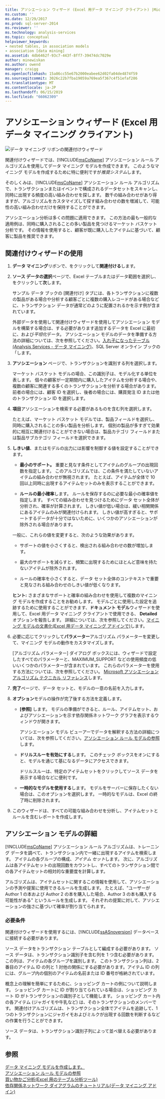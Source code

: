 ```yaml
---
title: アソシエーション ウィザード (Excel 用データ マイニング クライアント) |Microsoft Docs
ms.custom: ''
ms.date: 12/29/2017
ms.prod: sql-server-2014
ms.reviewer: ''
ms.technology: analysis-services
ms.topic: conceptual
helpviewer_keywords:
- nested tables, in association models
- association [data mining]
ms.assetid: 4db6462f-93c7-443f-8ff7-39474dc7029e
author: minewiskan
ms.author: owend
manager: craigg
ms.openlocfilehash: 15a86cc55e67b2000eabee62d02fa04de4874f59
ms.sourcegitcommit: 3026c22b7fba19059a769ea5f367c4f51efaf286
ms.translationtype: MT
ms.contentlocale: ja-JP
ms.lasthandoff: 06/15/2019
ms.locfileid: "66062309"
---
```

# <a name="associate-wizard-data-mining-client-for-excel"></a>アソシエーション ウィザード (Excel 用データ マイニング クライアント)
  ![データ マイニング リボンの関連付けウィザード](media/dmc-associate.gif "データ マイニング リボンのウィザードを関連付ける")  
  
 関連付けウィザードでは、[!INCLUDE[msCoName](../includes/msconame-md.md)] アソシエーション ルール アルゴリズムを使用してデータ マイニング モデルを作成できます。 このようなマイニング モデルを作成するために特に便利ですが*推奨システム*します。  
  
 そのしくみは、[!INCLUDE[msCoName](../includes/msconame-md.md)] アソシエーション ルール アルゴリズムで、トランザクションまたはイベントで構成されるデータセットをスキャンし、同時に出現する頻度の高い組み合わせを探します。 数千の組み合わせがあり得ますが、アルゴリズムをカスタマイズして探す組み合わせの数を増減して、可能性の高い組み合わせだけを保持することができます。  
  
 アソシエーション分析は多くの問題に適用できます。 この方法の最も一般的な適用例は、同時に購入されることの多い製品を見つけるマーケット バスケット分析です。 その情報を使用すると、顧客が既に購入したアイテムに基づいて、顧客に製品を推奨できます。  
  
## <a name="using-the-associate-wizard"></a>関連付けウィザードの使用  
  
1.  **データ マイニング**リボンで、をクリックして**関連付ける**します。  
  
2.  **ソース データの選択**ページで、Excel テーブルまたはデータ範囲を選択し、をクリックして**次**します。  
  
     サンプル データ ブックの [関連付け] タブには、各トランザクションに複数の製品がある場合や分析する顧客ごとに複数の購入レコードがある場合などに、トランザクション データが通常どのように配置されるかを示す例が含まれています。  
  
     外部データを使用して関連付けウィザードを使用してアソシエーション モデルを構築する場合は、する必要があります追加するデータを Excel に最初に、および*平坦化*データ。 アソシエーション モデルのデータを準備する方法の詳細については、次を参照してください。[入れ子になったテーブル&#40;Analysis Services - データ マイニング&#41;](data-mining/nested-tables-analysis-services-data-mining.md)、SQL Server オンライン ブックの「します。  
  
3.  **アソシエーション** ページで、トランザクションを識別する列を選択します。  
  
     マーケット バスケット モデルの場合、この識別子は、モデル化する単位を表します。 個々の顧客が一定期間内に購入したアイテムを分析する場合や、複数の顧客に関連する多くのトランザクションを分析する場合があります。 前者の場合には、顧客 ID を選択し、後者の場合には、購買発注 ID または他のトランザクション ID を選択します。  
  
4.  **項目**アソシエーションを検索する必要があるものを含む列を選択します。  
  
     たとえば、マーケット バスケット モデルでは、製品フィールドを選択し、同時に購入されることの多い製品を分析します。 個別の製品が多すぎて効果的に相互に関連付けることができない場合は、製品カテゴリ フィールドまたは製品サブカテゴリ フィールドを選択できます。  
  
5.  **しきい値**、またはモデルの出力には影響を制御する値を設定することができます。  
  
    -   **最小のサポート。** 重要と見なす条件としてアイテムのグループの出現回数を指定します。 このアルゴリズムでは、この条件を満たしていないアイテムの組み合わせが無視されます。 たとえば、アイテムが全体で 10 回以上同時に出現するアイテムセットのみを表示することができます。  
  
    -   **ルールの最小確率**します。 ルールを保存するのに必要な最小の確率値を指定します。 すべての組み合わせを見つけるためにデータ セット全体が分析され、確率が計算されます。 しきい値が低い場合は、緩い相関関係にあるアイテムのみが関連付けられます。 しきい値が高すぎると、サポートするデータが十分ではないために、いくつかのアソシエーションが除外される場合があります。  
  
     一般に、これらの値を変更すると、次のような効果があります。  
  
    -   サポートの値を小さくすると、検出される組み合わせの数が増加します。  
  
    -   最大のサポートを減らすと、頻繁に出現するためにほとんど意味を持たないアイテムが除外されます。  
  
    -   ルールの確率を小さくすると、データ セット全体のコンテキストで重要と見なされる組み合わせのしきい値が低くなります。  
  
     **ヒント:** さまざまなサポートと確率の組み合わせを使用して複数のマイニング モデルを作成することをお勧めします。 モデルごとに使用した設定を追跡するために使用することができます、**ドキュメント モデル**ウィザードを使用して、Excel 用データ マイニング クライアントで使用できる、 **Detailed**オプションを報告します。 詳細については、次を参照してください。[マイニング モデルの文書化&#40;Excel 用データ マイニング アドインで&#41;](documenting-mining-models-data-mining-add-ins-for-excel.md)します。  
  
6.  必要に応じてクリックして**パラメーター**アルゴリズム パラメーターを変更して、マイニング モデルの動作をカスタマイズします。  
  
     [アルゴリズム パラメーター] ダイアログ ボックスには、ウィザードで設定したすべてのパラメーターと、MAXIMUM_SUPPORT などの使用頻度の低いいくつかのパラメーターが含まれています。 これらのパラメーターを使用する方法については、次を参照してください。 [Microsoft アソシエーション アルゴリズム テクニカル リファレンス](data-mining/microsoft-association-algorithm-technical-reference.md)します。  
  
7.  **完了**ページで、データ セットと、モデルの一意の名前を入力します。  
  
8.  **オプション**モデルの操作が完了後する方法を定義します。  
  
    -   **[参照]** します。  モデルの準備ができると、ルール、アイテムセット、およびアソシエーションを示す依存関係ネットワーク グラフを表示するウィンドウが開きます。  
  
         アソシエーション モデル ビューアーでデータを解釈する方法の詳細については、次を参照してください。[アソシエーション ルール モデルの参照](browsing-an-association-rules-model.md)します。  
  
    -   **ドリルスルーを有効にする**します。 このチェック ボックスをオンにすると、モデルを通じて基になるデータにアクセスできます。  
  
         ドリルスルーは、特定のアイテムセットをクリックしてソース データを表示する場合などに便利です。  
  
    -   **一時的なモデルを使用する**します。 モデルをサーバーに保存したくない場合は、このオプションを選択します。 一時的なモデルは、Excel の終了時に削除されます。  
  
9. このウィザードは、すべての可能な組み合わせを分析し、アイテムセットとルールを含むレポートを作成します。  
  
## <a name="more-about-association-models"></a>アソシエーション モデルの詳細  
 [!INCLUDE[msCoName](../includes/msconame-md.md)] アソシエーション ルール アルゴリズムは、トレーニング データを調べて、トランザクション内で一緒に出現するアイテムを検索します。 アイテムの各グループの構成、*アイテム セット*します。 次に、アルゴリズムは各アイテムセットの出現回数をカウントし、すべてのトランザクション間での各アイテムセットの相対的な重要度を計算します。  
  
 アルゴリズムは、アイテムセットに関するこの情報を使用して、アソシエーションの予測や提案に使用できるルールを生成します。 たとえば、"ユーザーが Author 1 の本および Author 2 の本を購入した場合、Author 3 の本も購入する可能性がある" というルールを生成します。 それぞれの提案に対して、アソシエーションの強さに基づいて確率が割り当てられます。  
  
### <a name="requirements"></a>必要条件  
 関連付けウィザードを使用するには、[!INCLUDE[ssASnoversion](../includes/ssasnoversion-md.md)] データベースに接続する必要があります。  
  
 ソース データをトランザクション テーブルとして編成する必要があります。 ソース データは、トランザクション識別子を含む列を 1 つ含む必要があります。 この列は、アイテムの各グループを識別します。 このトランザクション列は、2 番目のアイテム ID の列と 1 対他の関係にする必要があります。アイテム ID の列には、グループ内の個別のアイテムの名前または ID 番号が格納されています。  
  
 概念上の理解を簡単にするために、ショッピング カートの例について説明します。 ショッピング カートに ID が割り当てられている場合は、ショッピング カート ID がトランザクションの識別子として機能します。 ショッピング カート内の各アイテム (ジャガイモや牛乳など) は、そのトランザクションのメンバーです。 関連付けアルゴリズムは、トランザクション全体でアイテムを追跡して、1 つのトランザクションにジャガイモおよびミルクが出現する回数を判断するなどの作業を行うことができます。  
  
 ソース データは、トランザクション識別子列によって並べ替える必要があります。  
  
## <a name="see-also"></a>参照  
 [データ マイニング モデルを作成します。](creating-a-data-mining-model.md)   
 [アソシエーション ルール モデルの参照](browsing-an-association-rules-model.md)   
 [買い物かご分析&#40;Excel 用のテーブル分析ツール&#41;](shopping-basket-analysis-table-analysistools-for-excel.md)   
 [依存関係ネットワーク ダイアグラムのチュートリアル&#40;データ マイニング アドイン&#41;](dependency-network-diagram-walkthrough-data-mining-add-ins.md)  
  
  
